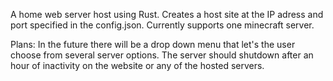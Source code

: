A home web server host using Rust. Creates a host site at the IP adress and port specified in the config.json. Currently supports one minecraft server. 

Plans:
In the future there will be a drop down menu that let's the user choose from several server options. The server should shutdown after an hour of inactivity on the website or any of the hosted servers.
